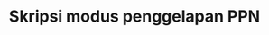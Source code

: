 ---
title: Skripsi modus penggelapan PPN
linkurl: https://kutt.it/YASNF7
fitur : lainlain
createdTime : 25/01/2020
modifiedTime : 25/01/2020
topik: Tax Planning & Fraud
color: ffd33d
---